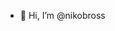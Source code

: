 - 👋 Hi, I’m @nikobross

<!---
nikobross/nikobross is a ✨ special ✨ repository because its `README.md` (this file) appears on your GitHub profile.
You can click the Preview link to take a look at your changes.
--->
